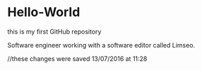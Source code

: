 # Hello-World
this is my first GitHub repository

Software engineer working with a software editor called Limseo.

//these changes were saved 13/07/2016 at 11:28
